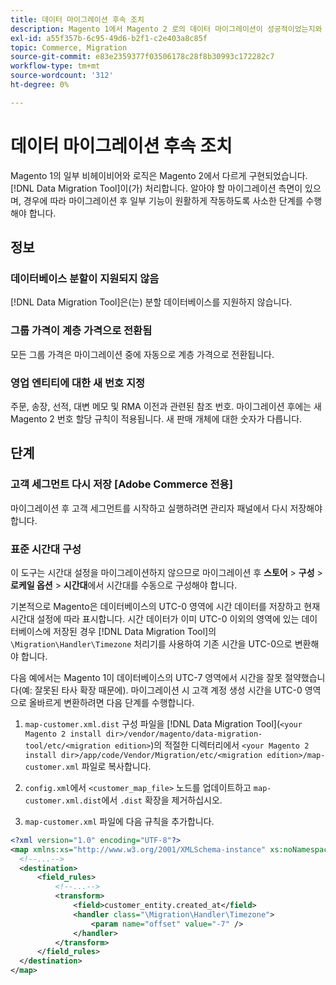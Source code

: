 ```yaml
---
title: 데이터 마이그레이션 후속 조치
description: Magento 1에서 Magento 2 로의 데이터 마이그레이션이 성공적이었는지와 모든 기능이 예상대로 작동하는지 확인하는 방법을 알아봅니다.
exl-id: a55f357b-6c95-49d6-b2f1-c2e403a8c85f
topic: Commerce, Migration
source-git-commit: e83e2359377f03506178c28f8b30993c172282c7
workflow-type: tm+mt
source-wordcount: '312'
ht-degree: 0%

---
```


# 데이터 마이그레이션 후속 조치

Magento 1의 일부 비헤이비어와 로직은 Magento 2에서 다르게 구현되었습니다. [!DNL Data Migration Tool]이(가) 처리합니다. 알아야 할 마이그레이션 측면이 있으며, 경우에 따라 마이그레이션 후 일부 기능이 원활하게 작동하도록 사소한 단계를 수행해야 합니다.

## 정보

### 데이터베이스 분할이 지원되지 않음

[!DNL Data Migration Tool]은(는) 분할 데이터베이스를 지원하지 않습니다.

### 그룹 가격이 계층 가격으로 전환됨

모든 그룹 가격은 마이그레이션 중에 자동으로 계층 가격으로 전환됩니다.

### 영업 엔티티에 대한 새 번호 지정

주문, 송장, 선적, 대변 메모 및 RMA 이전과 관련된 참조 번호. 마이그레이션 후에는 새 Magento 2 번호 할당 규칙이 적용됩니다. 새 판매 개체에 대한 숫자가 다릅니다.

## 단계

### 고객 세그먼트 다시 저장 [Adobe Commerce 전용]

마이그레이션 후 고객 세그먼트를 시작하고 실행하려면 관리자 패널에서 다시 저장해야 합니다.

### 표준 시간대 구성

이 도구는 시간대 설정을 마이그레이션하지 않으므로 마이그레이션 후 **스토어** > **구성** > **로케일 옵션** > **시간대**&#x200B;에서 시간대를 수동으로 구성해야 합니다.

기본적으로 Magento은 데이터베이스의 UTC-0 영역에 시간 데이터를 저장하고 현재 시간대 설정에 따라 표시합니다. 시간 데이터가 이미 UTC-0 이외의 영역에 있는 데이터베이스에 저장된 경우 [!DNL Data Migration Tool]의 `\Migration\Handler\Timezone` 처리기를 사용하여 기존 시간을 UTC-0으로 변환해야 합니다.

다음 예에서는 Magento 1이 데이터베이스의 UTC-7 영역에서 시간을 잘못 절약했습니다(예: 잘못된 타사 확장 때문에). 마이그레이션 시 고객 계정 생성 시간을 UTC-0 영역으로 올바르게 변환하려면 다음 단계를 수행합니다.

1. `map-customer.xml.dist` 구성 파일을 [!DNL Data Migration Tool](`<your Magento 2 install dir>/vendor/magento/data-migration-tool/etc/<migration edition>`)의 적절한 디렉터리에서 `<your Magento 2 install dir>/app/code/Vendor/Migration/etc/<migration edition>/map-customer.xml` 파일로 복사합니다.

1. `config.xml`에서 `<customer_map_file>` 노드를 업데이트하고 `map-customer.xml.dist`에서 `.dist` 확장을 제거하십시오.

1. `map-customer.xml` 파일에 다음 규칙을 추가합니다.

```xml
<?xml version="1.0" encoding="UTF-8"?>
<map xmlns:xs="http://www.w3.org/2001/XMLSchema-instance" xs:noNamespaceSchemaLocation="../map.xsd">
  <!--...-->
  <destination>
      <field_rules>
          <!--...-->
          <transform>
              <field>customer_entity.created_at</field>
              <handler class="\Migration\Handler\Timezone">
                  <param name="offset" value="-7" />
              </handler>
          </transform>
      </field_rules>
  </destination>
</map>
```
